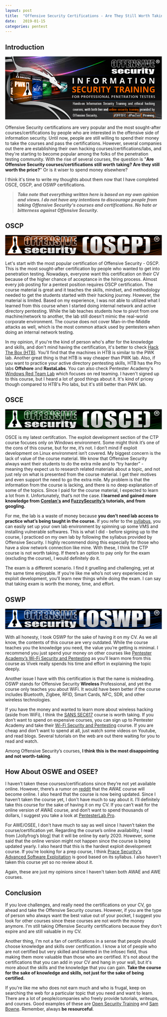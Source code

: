 ```yaml
---
layout: post
title:  "Offensive Security Certifications - Are They Still Worth Taking?"
date:   2019-01-15
categories: pentest
---
```


## Introduction
![Offsec](/static/img/11/offsec.png)


Offensive Security certifications are very popular and the most sought-after courses/certifications by people who are interested in the offensive side of information security. Until now, people are still willing to spend their money to take the courses and pass the certifications. However, several companies out there are establishing their own hacking courses/certifications/labs, and they're starting to become popular among the folks of the penetration testing community. With the rise of several courses, the question is "**Are Offensive Security courses/certifications still worth taking? Are they still worth the price?**" Or is it wiser to spend money elsewhere? 



I think it's time to write my thoughts about them now that I have completed OSCE, OSCP, and OSWP certifications. 


>_**Take note that everything written here is based on my own opinion and views. I do not have any intentions to discourage people from taking Offensive Security's courses and certifications. No hate or bitterness against Offensive Security.**_

## OSCP
![OSCP](/static/img/11/oscp.png)


Let's start with the most popular certification of Offensive Security - OSCP. This is the most sought-after certification by people who wanted to get into penetration testing. Nowadays, everyone want this certification on their CV because of the higher chance of acceptance in the hiring process. Almost every job posting for a pentest position requires OSCP certification. The course material is great and it teaches the skills, mindset, and methodology needed to get the students started with their hacking journey. However, the material is limited. Based on my experience, I was not able to utilized what I learned from this course when I started doing internal network and active directory pentesting. While the lab teaches students how to pivot from one machine/network to another, the lab still doesn't mimic the real-world corporate environment. The course does not cover Man-in-the-Middle attacks as well, which is the most common attack used by pentesters when doing an internal network testing. 


In my opinion, if you're the kind of person who's after for the knowledge and skills, and don't mind having the certification, it's better to check [Hack The Box (HTB)][htb]. You'll find that the machines in HTB is similar to the PWK lab. Another great thing is that HTB is way cheaper than PWK lab. Also, if you want to practice your active directory pentesting skills, HTB has the Pro labs **Offshore** and **RastaLabs**. You can also check Pentester Academy's [Windows Red Team Lab][redteam] which focuses on red teaming. I haven't signed up to this course, but I heard a lot of good things about it. It's kind of pricey though compared to HTB's Pro labs, but it's still better than PWK lab. 


## OSCE
![OSCE](/static/img/11/osce.png)


OSCE is my latest certifcation. The exploit development section of the CTP course focuses only on Windows environment. Some might think it’s one of the cons of this course, but for me, it’s not. I don’t mind if exploit development on Linux environment isn’t covered. My biggest concern is the lack of value of the course material. We know that Offensive Security always want their students to do the extra mile and to “try harder” - meaning they expect us to research related materials about a topic, and not just rely on what is presented from the course material. I get their motives and even support the need to go the extra mile. My problem is that the information from the course is lacking, and there is no deep explanation of some of the topics. Since I paid for the course material, I expected to learn a lot from it. Unfortunately, that’s not the case. **I learned and gained more knowledge from [Corelan's][corelan] and [FuzzySecurity’s][fuzzysec] tutorials, and from googling.**


For me, the lab is a waste of money because **you don’t need lab access to practice what’s being taught in the course.** If you refer to the [syllabus][osce-syllabus], you can easily set up your own lab environment by spinning up some VMS and installing vulnerable softwares. This is what I did - before signing up to the course, I practiced on my own lab by following the syllabus provided by Offensive Security. I highly recommend doing this especially for those who have a slow network connection like mine. With these, I think the CTP course is not worth taking. If there’s an option to pay only for the exam (excluding the course), I would definitely do it.


The exam is a different scenario. I find it gruelling and challenging, yet at the same time enjoyable. If you’re like me who’s not very experienced in exploit development, you’ll learn new things while doing the exam. I can say that taking exam is worth the money, time, and effort. 
<br>

## OSWP
![OSWP](/static/img/11/oswp.png)


With all honesty, I took OSWP for the sake of having it on my CV. As we all know, the contents of this course are very outdated. While the course teaches you the knowledge you need, the value you’re getting is minimal. I recommend you just spend your money on other courses like [Pentester Academy’s Wi-Fi Security and Pentesting][wifi] as you’ll learn more from this course as Vivek really spends his time and effort in explaining the topic deeply. 


Another issue I have with this certification is that the name is misleading. OSWP stands for Offensive Security **Wireless** Professional, and yet the course only teaches you about WiFi. It would have been better if the course includes Bluetooth, Zigbee, RFID, Smart Cards, NFC, SDR, and other wireless technologies. 


If you have the money and wanted to learn more about wireless hacking (aside from WiFi), I think the [SANS SEC617][sec617] course is worth taking. If you don’t want to spend on expensive courses, you can sign up to Pentester Academy and take their [Wi-Fi Security and Pentesting][wifi] course. If you are cheap and don’t want to spend at all, just watch some videos on Youtube, and read blogs. Several tutorials on the web are out there waiting for you to read and watch.

Among Offensive Security’s courses, **I think this is the most disappointing and not worth-taking**.


## How About OSWE and OSEE?


I haven’t taken these courses/certifications since they’re not yet available online. However, there’s a rumor on [reddit][oswe] that the AWAE course will become online. I also heard that the course is now being updated. Since I haven’t taken the course yet, I don't have much to say about it. I’ll definitely take this course for the sake of having it on my CV. If you can’t wait for the online version of AWAE course, and don’t want to spend thousands of dollars, I suggest you take a look at [PentesterLab Pro][pentestlab].


For AWE/OSEE, I don't have much to say as well since I haven’t taken the course/certification yet. Regarding the course’s online availability, I read from [Jollyfrog’s blog] that it will be online by early 2020. However, some said that the online version might not happen since the course is being updated yearly. I also heard that this is the hardest exploit development course. If you're looking for a prep course, I think [Prace Security's Advanced Software Exploitation][ptrace] is good based on its syllabus. I also haven't taken this course yet so no review about it.


Again, these are just my opinions since I haven't taken both AWAE and AWE courses.


## Conclusion

If you love challenges, and really need the certifications on your CV, go ahead and take the Offensive Security courses. However, if you are the type of person who always want the best value out of your pocket, I suggest you look for other courses since these courses are not worth the money anymore. I'm still taking Offensive Security certifications because they don't expire and are still valuable in my CV. 


Another thing, I'm not a fan of certifications in a sense that people should choose knowledge and skills over certification. I know a lot of people who are not certified but very skilled and talented in the infosec field, thus making them more valuable than those who are certified. It's not about the certifications that you can add in your CV and hang in your wall, but it's more about the skills and the knowledge that you can gain. **Take the course for the sake of knowledge and skills, not just for the sake of being certified.**


If you're like me who does not earn much and who is frugal, keep on searching the web for a particular topic that you need and want to learn. There are a lot of people/companies who freely provide tutorials, writeups, and courses. Good examples of these are [Open Security Training][open] and [Sam Bowne][samclass]. Remember, always **be resourceful**.

[htb]: https://www.hackthebox.eu/
[redteam]: https://www.pentesteracademy.com/redteamlab
[corelan]: https://www.corelan.be/index.php/articles/
[fuzzysec]: http://www.fuzzysecurity.com/tutorials.html
[osce-syllabus]: https://www.offensive-security.com/documentation/cracking-the-perimeter-syllabus.pdf
[wifi]: https://www.pentesteracademy.com/course?id=9
[sec617]: https://www.sans.org/course/wireless-penetration-testing-ethical-hacking
[oswe]: https://old.reddit.com/r/netsecstudents/comments/a3s5ag/offsec_is_making_the_awae_course_online_about_time/
[pentestlab]: https://pentesterlab.com/
[osee]: https://www.jollyfrogs.com/osee-awestralia-2018-preparations/
[ptrace]: https://www.psec-courses.com/courses/advanced-software-exploitation
[open]: http://opensecuritytraining.info/Training.html
[samclass]: https://samsclass.info/

